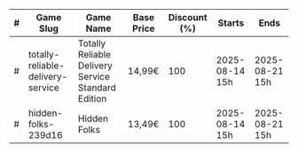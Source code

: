 |#|Game Slug|Game Name|Base Price|Discount (%)|Starts|Ends|
|---|---|---|---|---|---|---|
|#|totally-reliable-delivery-service|Totally Reliable Delivery Service Standard Edition|14,99€|100|2025-08-14 15h|2025-08-21 15h|
|#|hidden-folks-239d16|Hidden Folks|13,49€|100|2025-08-14 15h|2025-08-21 15h|
